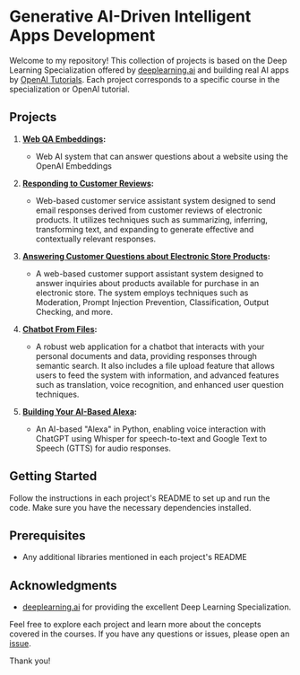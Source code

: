 # Generative AI-Driven Intelligent Apps Development

Welcome to my repository! This collection of projects is based on the Deep Learning Specialization offered by [deeplearning.ai](https://www.deeplearning.ai/short-courses/) and building real AI apps by [OpenAI Tutorials](https://platform.openai.com/docs/tutorials). Each project corresponds to a specific course in the specialization or OpenAI tutorial.

## Projects

1. **[Web QA Embeddings](Web-QA-Embeddings):**
   - Web AI system that can answer questions about a website using the OpenAI Embeddings

2. **[Responding to Customer Reviews](Responding-to-customer-reviews):**
   - Web-based customer service assistant system designed to send email responses derived from customer reviews of electronic products. It utilizes techniques such as summarizing, inferring, transforming text, and expanding to generate effective and contextually relevant responses.

3. **[Answering Customer Questions about Electronic Store Products](Customer-Support-System-Q-and-A):**
   - A web-based customer support assistant system designed to answer inquiries about products available for purchase in an electronic store. The system employs techniques such as Moderation, Prompt Injection Prevention, Classification, Output Checking, and more.

4. **[Chatbot From Files](Chatbot-From-Files):**
   - A robust web application for a chatbot that interacts with your personal documents and data, providing responses through semantic search. It also includes a file upload feature that allows users to feed the system with information, and advanced features such as translation, voice recognition, and enhanced user question techniques.

5. **[Building Your AI-Based Alexa](Real-time-Speech-to-Text-to-Speech):** 
   - An AI-based "Alexa" in Python, enabling voice interaction with ChatGPT using Whisper for speech-to-text and Google Text to Speech (GTTS) for audio responses.

## Getting Started

Follow the instructions in each project's README to set up and run the code. Make sure you have the necessary dependencies installed.

## Prerequisites

- Any additional libraries mentioned in each project's README

## Acknowledgments

- [deeplearning.ai](https://www.deeplearning.ai/) for providing the excellent Deep Learning Specialization.

Feel free to explore each project and learn more about the concepts covered in the courses. If you have any questions or issues, please open an [issue](https://github.com/ademiltonnunes/Generative-AI-Driven-Intelligent-Apps-Development/issues).

Thank you!

